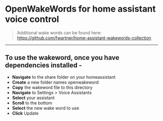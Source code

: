 # OpenWakeWords for home assistant voice control  

>Additional wake words can be found here: https://github.com/fwartner/home-assistant-wakewords-collection  

--- 

## To use the wakeword, once you have dependencies installed -  
  - **Navigate** to the share folder on your homeassistant  
  - **Create** a new folder names openwakeword  
  - **Copy** the wakeword file to this directory  
  - **Navigate** to Settings > Voice Assistants
  - **Select** your assistant
  - **Scroll** to the bottom
  - **Select** the new wake word to use
  - **Click** Update  

